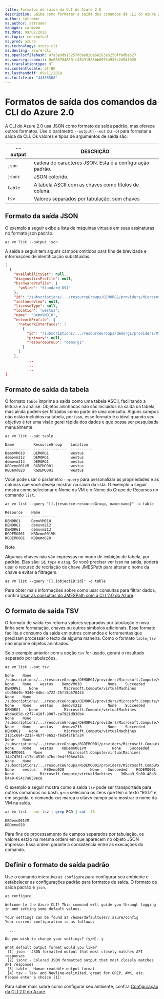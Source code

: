 ```yaml
---
title: Formatos de saída da CLI do Azure 2.0
description: Saiba como formatar a saída dos comandos da CLI do Azure 2.0 para tabelas, listas ou json.
author: sptramer
ms.author: sttramer
manager: carmonm
ms.date: 09/07/2018
ms.topic: conceptual
ms.prod: azure
ms.technology: azure-cli
ms.devlang: azure-cli
ms.openlocfilehash: 07a5e9d913257d6aeb20a68263a6256ffadbe627
ms.sourcegitcommit: 0e688704889fc88b91588bb6678a933c2d54f020
ms.translationtype: HT
ms.contentlocale: pt-BR
ms.lasthandoff: 09/11/2018
ms.locfileid: "44388500"
---
```

# <a name="output-formats-for-azure-cli-20-commands"></a>Formatos de saída dos comandos da CLI do Azure 2.0

A CLI do Azure 2.0 usa JSON como formato de saída padrão, mas oferece outros formatos.  Use o parâmetro `--output` (`--out` ou `-o`) para formatar a saída da CLI. Os valores e tipos de argumentos de saída são:

--output | DESCRIÇÃO
---------|-------------------------------
`json`   | cadeia de caracteres JSON. Esta é a configuração padrão.
`jsonc`  | JSON colorido.
`table`  | A tabela ASCII com as chaves como títulos de coluna.
`tsv`    | Valores separados por tabulação, sem chaves

## <a name="json-output-format"></a>Formato da saída JSON

O exemplo a seguir exibe a lista de máquinas virtuais em suas assinaturas no formato json padrão.

```azurecli-interactive
az vm list --output json
```

A saída a seguir tem alguns campos omitidos para fins de brevidade e informações de identificação substituídas.

```json
[
  {
    "availabilitySet": null,
    "diagnosticsProfile": null,
    "hardwareProfile": {
      "vmSize": "Standard_DS1"
    },
    "id": "/subscriptions/.../resourceGroups/DEMORG1/providers/Microsoft.Compute/virtualMachines/DemoVM010",
    "instanceView": null,
    "licenseType": null,
    "location": "westus",
    "name": "DemoVM010",
    "networkProfile": {
      "networkInterfaces": [
        {
          "id": "/subscriptions/.../resourceGroups/demorg1/providers/Microsoft.Network/networkInterfaces/DemoVM010VMNic",
          "primary": null,
          "resourceGroup": "demorg1"
        }
      ]
    },
          ...
          ...
          ...
]
```

## <a name="table-output-format"></a>Formato de saída da tabela

O formato `table` imprime a saída como uma tabela ASCII, facilitando a leitura e a análise. Objetos aninhados não são incluídos na saída da tabela, mas ainda podem ser filtrados como parte de uma consulta. Alguns campos não estão incluídos na tabela, por isso, esse formato é o ideal quando seu objetivo é ter uma visão geral rápida dos dados e que possa ser pesquisada manualmente.

```azurecli-interactive
az vm list --out table
```

```output
Name         ResourceGroup    Location
-----------  ---------------  ----------
DemoVM010    DEMORG1          westus
demovm212    DEMORG1          westus
demovm213    DEMORG1          westus
KBDemo001VM  RGDEMO001        westus
KBDemo020    RGDEMO001        westus
```

Você pode usar o parâmetro `--query` para personalizar as propriedades e as colunas que você deseja mostrar na saída da lista. O exemplo a seguir mostra como selecionar o Nome da VM e o Nome do Grupo de Recursos no comando `list`.

```azurecli
az vm list --query "[].{resource:resourceGroup, name:name}" -o table
```

```output
Resource    Name
----------  -----------
DEMORG1     DemoVM010
DEMORG1     demovm212
DEMORG1     demovm213
RGDEMO001   KBDemo001VM
RGDEMO001   KBDemo020
```

> [!NOTE]
> Algumas chaves não são impressas no modo de exibição de tabela, por padrão. Elas são: `id`, `type` e `etag`. Se você precisar ver isso na saída, poderá usar o recurso de recriação de chave JMESPath para alterar o nome da chave e evitar a filtragem.
>
> ```azurecli
> az vm list --query "[].{objectID:id}" -o table
> ```

Para obter mais informações sobre como usar consultas para filtrar dados, confira [Usar as consultas do JMESPath com a CLI 2.0 do Azure](/cli/azure/query-azure-cli).

## <a name="tsv-output-format"></a>O formato de saída TSV

O formato de saída `tsv` retorna valores separados por tabulação e nova linha sem formatação, chaves ou outros símbolos adicionais. Esse formato facilita o consumo da saída em outros comandos e ferramentas que precisam processar o texto de alguma maneira. Como o formato `table`, `tsv` não imprime objetos aninhados.

Se o exemplo anterior com a opção `tsv` for usado, gerará o resultado separado por tabulações.

```azurecli-interactive
az vm list --out tsv
```

```output
None    None        /subscriptions/.../resourceGroups/DEMORG1/providers/Microsoft.Compute/virtualMachines/DemoVM010    None    None    westus    DemoVM010            None    Succeeded    DEMORG1    None            Microsoft.Compute/virtualMachines    cbd56d9b-9340-44bc-a722-25f15b578444
None    None        /subscriptions/.../resourceGroups/DEMORG1/providers/Microsoft.Compute/virtualMachines/demovm212    None    None    westus    demovm212            None    Succeeded    DEMORG1    None            Microsoft.Compute/virtualMachines    4bdac85d-c2f7-410f-9907-ca7921d930b4
None    None        /subscriptions/.../resourceGroups/DEMORG1/providers/Microsoft.Compute/virtualMachines/demovm213    None    None    westus    demovm213            None    Succeeded    DEMORG1    None            Microsoft.Compute/virtualMachines    2131c664-221a-4b7f-9653-f6d542fbfa34
None    None        /subscriptions/.../resourceGroups/RGDEMO001/providers/Microsoft.Compute/virtualMachines/KBDemo001VM    None    None    westus    KBDemo001VM            None    Succeeded    RGDEMO001    None            Microsoft.Compute/virtualMachines    14e74761-c17e-4530-a7be-9e4ff06ea74b
None    None        /subscriptions/.../resourceGroups/RGDEMO001/providers/Microsoft.Compute/virtualMachines/KBDemo02None    None    westus    KBDemo020            None    Succeeded    RGDEMO001    None            Microsoft.Compute/virtualMachines    36baa9-9b80-48a8-b4a9-854c7a858ece
```

O exemplo a seguir mostra como a saída `tsv` pode ser transportada para outros comandos no bash. `grep` seleciona os itens que têm o texto “RGD” e, em seguida, o comando `cut` marca o oitavo campo para mostrar o nome da VM na saída.

```bash
az vm list --out tsv | grep RGD | cut -f8
```

```output
KBDemo001VM
KBDemo020
```

Para fins de processamento de campos separados por tabulação, os valores estão na mesma ordem em que aparecem no objeto JSON impresso. Essa ordem garante a consistência entre as execuções do comando.

## <a name="set-the-default-output-format"></a>Definir o formato de saída padrão

Use o comando interativo `az configure` para configurar seu ambiente e estabelecer as configurações padrão para formatos de saída. O formato de saída padrão é `json`.

```azurecli-interactive
az configure
```

```output
Welcome to the Azure CLI! This command will guide you through logging in and setting some default values.

Your settings can be found at /home/defaultuser/.azure/config
Your current configuration is as follows:

  ...

Do you wish to change your settings? (y/N): y

What default output format would you like?
 [1] json - JSON formatted output that most closely matches API responses
 [2] jsonc - Colored JSON formatted output that most closely matches API responses
 [3] table - Human-readable output format
 [4] tsv - Tab- and Newline-delimited, great for GREP, AWK, etc.
Please enter a choice [1]:
```

Para saber mais sobre como configurar seu ambiente, confira [Configuração da CLI 2.0 do Azure](/cli/azure/azure-cli-configuration).